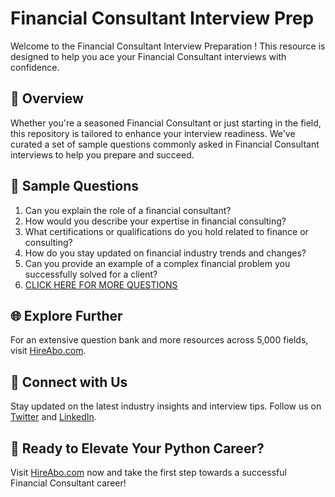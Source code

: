 # Financial Consultant Interview Prep

Welcome to the Financial Consultant Interview Preparation ! This resource is designed to help you ace your Financial Consultant interviews with confidence.

## 🚀 Overview

Whether you're a seasoned Financial Consultant or just starting in the field, this repository is tailored to enhance your interview readiness. We've curated a set of sample questions commonly asked in Financial Consultant interviews to help you prepare and succeed.

## 📝 Sample Questions

1. Can you explain the role of a financial consultant?
2. How would you describe your expertise in financial consulting?
3. What certifications or qualifications do you hold related to finance or consulting?
4. How do you stay updated on financial industry trends and changes?
5. Can you provide an example of a complex financial problem you successfully solved for a client?
6. [CLICK HERE FOR MORE QUESTIONS](https://hireabo.com/job/1_2_32/Financial%20Consultant)

## 🌐 Explore Further

For an extensive question bank and more resources across 5,000 fields, visit [HireAbo.com](https://www.hireabo.com).

## 📱 Connect with Us

Stay updated on the latest industry insights and interview tips. Follow us on [Twitter](https://twitter.com/hireabo) and [LinkedIn](https://www.linkedin.com/in/hire-abo-3609972a8/).

## 🚀 Ready to Elevate Your Python Career?

Visit [HireAbo.com](https://www.hireabo.com) now and take the first step towards a successful Financial Consultant career!